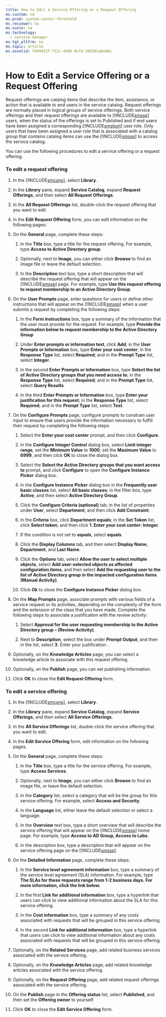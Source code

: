 ```yaml
---
title: How to Edit a Service Offering or a Request Offering
ms.custom: na
ms.prod: system-center-threshold
ms.reviewer: na
ms.suite: na
ms.technology: 
  - service-manager
ms.tgt_pltfrm: na
ms.topic: article
ms.assetid: fd49432f-f22c-4366-8cfd-16d301a6a46c
---
```

# How to Edit a Service Offering or a Request Offering
Request offerings are catalog items that describe the item, assistance, or action that is available to end users in the service catalog. Request offerings are normally placed in logical groups of service offerings. Both service offerings and their request offerings are available to [!INCLUDE[smssp](../../includes/smssp_md.md)] users, when the status of the offerings is set to Published and if end users have been assigned a corresponding [!INCLUDE[smshort](../../includes/smshort_md.md)] user role. Only users that have been assigned a user role that is associated with a catalog group that contains catalog items can use the [!INCLUDE[smssp](../../includes/smssp_md.md)] to access the service catalog.

You can use the following procedures to edit a service offering or a request offering.

### To edit a request offering

1.  In the [!INCLUDE[smcons](../../includes/smcons_md.md)], select **Library**.

2.  In the **Library** pane, expand **Service Catalog**, expand **Request Offerings**, and then select **All Request Offerings**.

3.  In the **All Request Offerings** list, double\-click the request offering that you want to edit.

4.  In the **Edit Request Offering** form, you can edit information on the following pages:

5.  On the **General** page, complete these steps:

    1.  In the **Title** box, type a title for the request offering. For example, type **Access to Active Directory group**.

    2.  Optionally, next to **Image**, you can either click **Browse** to find an image file or leave the default selection.

    3.  In the **Description** text box, type a short description that will describe the request offering that will appear on the [!INCLUDE[smssp](../../includes/smssp_md.md)] page. For example, type **Use this request offering to request membership to an Active Directory Group**.

6.  On the **User Prompts** page, enter questions for users or define other instructions that will appear on the [!INCLUDE[smssp](../../includes/smssp_md.md)] when a user submits a request by completing the following steps:

    1.  In the **Form instructions** box, type a summary of the information that the user must provide for the request. For example, type **Provide the information below to request membership to the Active Directory Group**

    2.  Under **Enter prompts or information text**, click **Add**; in the **User Prompts or Information** box, type **Enter your cost center**; in the **Response Type** list, select **Required**; and in the **Prompt Type** list, select **Integer**.

    3.  In the second **Enter Prompts or Information** box, type **Select the list of Active Directory groups that you need access to**; in the **Response Type** list, select **Required**; and in the **Prompt Type** list, select **Query Results**.

    4.  In the third **Enter Prompts or Information** box, type **Enter your justification for this request**; in the **Response Type** list, select **Required**; and in the **Prompt Type** list, select **Text**.

7.  On the **Configure Prompts** page, configure prompts to constrain user input to ensure that users provide the information necessary to fulfill their request by completing the following steps:

    1.  Select the **Enter your cost center** prompt, and then click **Configure**.

    2.  In the **Configure Integer Control** dialog box, select **Limit integer range**, set the **Minimum Value** to **1000**, set the **Maximum Value** to **6999**, and then click **OK** to close the dialog box.

    3.  Select the **Select the Active Directory groups that you want access to** prompt, and click **Configure** to open the **Configure Instance Picker** dialog box.

    4.  In the **Configure Instance Picker** dialog box in the **Frequently user basic classes** list, select **All basic classes**; in the filter box, type **Active**; and then select **Active Directory Group**.

    5.  Click the **Configure Criteria \(optional\)** tab; in the list of properties under **User**, select **Department**; and then click **Add Constraint**.

    6.  In the **Criteria** box, click **Department equals**; in the **Set Token** list, click **Select token**; and then click **1. Enter your cost center: Integer**.

    7.  If the condition is not set to **equals**, select **equals**.

    8.  Click the **Display Columns** tab, and then select **Display Name**, **Department**, and **Last Name**.

    9. Click the **Options** tab, select **Allow the user to select multiple objects**, select **Add user\-selected objects as affected configuration items**, and then select **Add the requesting user to the list of Active Directory group in the impacted configuration items \(Manual Activity\)**.

    10. Click **Ok** to close the **Configure Instance Picker** dialog box.

8.  On the **Map Prompts** page, associate prompts with various fields of a service request or its activities, depending on the complexity of the form and the extension of the class that you have made. Complete the following steps to associate a justification with the review activity:

    1.  Select **Approval for the user requesting membership to the Active Directory group – \(Review Activity\)**.

    2.  Next to **Description**, select the box under **Prompt Output**, and then in the list, select **3**. Enter your justification: .

9. Optionally, on the **Knowledge Articles** page, you can select a knowledge article to associate with this request offering.

10. Optionally, on the **Publish** page, you can set publishing information.

11. Click **OK** to close the **Edit Request Offering** form.

### To edit a service offering

1.  In the [!INCLUDE[smcons](../../includes/smcons_md.md)], select **Library**.

2.  In the **Library** pane, expand **Service Catalog**, expand **Service Offerings**, and then select **All Service Offerings**.

3.  In the **All Service Offerings** list, double\-click the service offering that you want to edit.

4.  In the **Edit Service Offering** form, edit information on the following pages.

5.  On the **General** page, complete these steps:

    1.  In the **Title** box, type a title for the service offering. For example, type **Access Services**.

    2.  Optionally, next to **Image**, you can either click **Browse** to find an image file, or leave the default selection.

    3.  In the **Category** list, select a category that will be the group for this service offering. For example, select **Access and Security**.

    4.  In the **Language** list, either leave the default selection or select a language.

    5.  In the **Overview** text box, type a short overview that will describe the service offering that will appear on the [!INCLUDE[smssp](../../includes/smssp_md.md)] home page. For example, type **Access to AD Group, Access to Labs**.

    6.  In the description box, type a description that will appear on the service offering page on the [!INCLUDE[smssp](../../includes/smssp_md.md)].

6.  On the **Detailed Information** page, complete these steps:

    1.  In the **Service level agreement information** box, type a summary of the service level agreement \(SLA\) information. For example, type **The SLAs for these requests range from 1\-2 business days.  For more information, click the link below.**

    2.  In the first **Link for additional information** box, type a hyperlink that users can click to view additional information about the SLA for this service offering.

    3.  In the **Cost information** box, type a summary of any costs associated with requests that will be grouped in this service offering.

    4.  In the second **Link for additional information** box, type a hyperlink that users can click to view additional information about any costs associated with requests that will be grouped in this service offering.

7.  Optionally, on the **Related Services** page, add related business services associated with the service offering.

8.  Optionally, on the **Knowledge Articles** page, add related knowledge articles associated with the service offering.

9. Optionally, on the **Request Offering** page, add related request offerings associated with the service offering.

10. On the  **Publish** page in the **Offering status** list, select **Published**, and then set the **Offering owner** to yourself.

11. Click **OK** to close the **Edit Service Offering** form.


